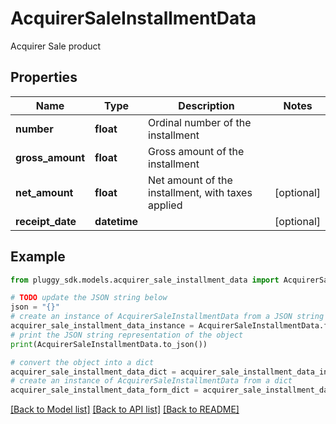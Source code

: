 # AcquirerSaleInstallmentData

Acquirer Sale product

## Properties

Name | Type | Description | Notes
------------ | ------------- | ------------- | -------------
**number** | **float** | Ordinal number of the installment | 
**gross_amount** | **float** | Gross amount of the installment | 
**net_amount** | **float** | Net amount of the installment, with taxes applied | [optional] 
**receipt_date** | **datetime** |  | [optional] 

## Example

```python
from pluggy_sdk.models.acquirer_sale_installment_data import AcquirerSaleInstallmentData

# TODO update the JSON string below
json = "{}"
# create an instance of AcquirerSaleInstallmentData from a JSON string
acquirer_sale_installment_data_instance = AcquirerSaleInstallmentData.from_json(json)
# print the JSON string representation of the object
print(AcquirerSaleInstallmentData.to_json())

# convert the object into a dict
acquirer_sale_installment_data_dict = acquirer_sale_installment_data_instance.to_dict()
# create an instance of AcquirerSaleInstallmentData from a dict
acquirer_sale_installment_data_form_dict = acquirer_sale_installment_data.from_dict(acquirer_sale_installment_data_dict)
```
[[Back to Model list]](../README.md#documentation-for-models) [[Back to API list]](../README.md#documentation-for-api-endpoints) [[Back to README]](../README.md)


